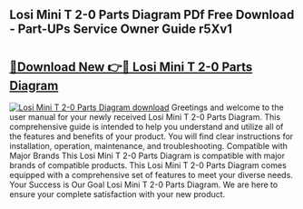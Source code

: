 ## Losi Mini T 2-0 Parts Diagram PDf Free Download - Part-UPs Service Owner Guide r5Xv1

# <h2><a href="http://dftcge.blite.top/?on=Losi+Mini+T+2-0+Parts+Diagram">🔗Download New 👉🔴 Losi Mini T 2-0 Parts Diagram</a></h2>

[![Losi Mini T 2-0 Parts Diagram download](https://i.imgur.com/lujVjoI.png)](http://dftcge.blite.top/?on=Losi+Mini+T+2-0+Parts+Diagram)
Greetings and welcome to the user manual for your newly received Losi Mini T 2-0 Parts Diagram. This comprehensive guide is intended to help you understand and utilize all of the features and benefits of your product. You will find clear instructions for installation, operation, maintenance, and troubleshooting. Compatible with Major Brands This Losi Mini T 2-0 Parts Diagram is compatible with major brands of compatible products. This Losi Mini T 2-0 Parts Diagram comes equipped with a comprehensive set of features to meet your diverse needs. Your Success is Our Goal Losi Mini T 2-0 Parts Diagram. We are here to ensure your complete satisfaction with your new product.
